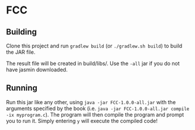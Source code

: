 # FCC

## Building

Clone this project and run `gradlew build` (or `./gradlew.sh build`) to build the JAR file.

The result file will be created in build/libs/. Use the `-all` jar if you do not have jasmin downloaded.

## Running

Run this jar like any other, using `java -jar FCC-1.0.0-all.jar` with the arguments specified by the book
(i.e. `java -jar FCC-1.0.0-all.jar compile -ix myprogram.c`). The program will then compile the program and
prompt you to run it. Simply entering `y` will execute the compiled code!
